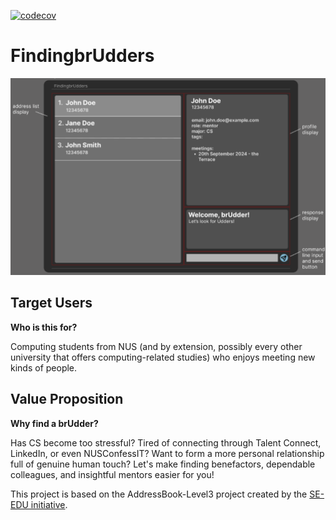 [![codecov](https://codecov.io/github/AY2425S1-CS2103T-F08-3/tp/graph/badge.svg?token=DyXGVCeSSN)](https://codecov.io/github/AY2425S1-CS2103T-F08-3/tp)
# FindingbrUdders

![Ui](docs/images/Ui.png)

## Target Users
**Who is this for?**

Computing students from NUS (and by extension, possibly every other university that offers computing-related studies) who enjoys meeting new kinds of people.

## Value Proposition
**Why find a brUdder?**

Has CS become too stressful? Tired of connecting through Talent Connect, LinkedIn, or even NUSConfessIT? Want to form a more personal relationship full of genuine human touch? Let's make finding benefactors,  dependable colleagues, and insightful mentors easier for you!



This project is based on the AddressBook-Level3 project created by the [SE-EDU initiative](https://se-education.org).